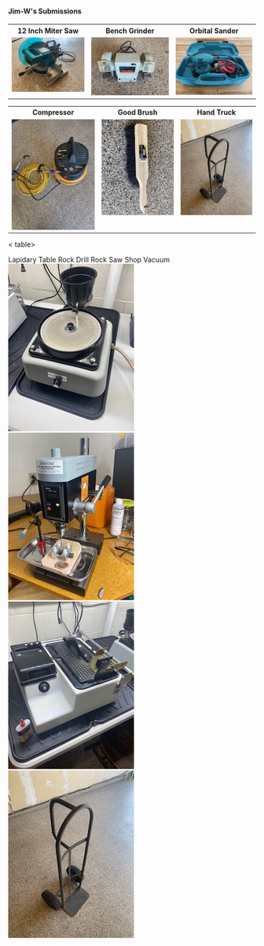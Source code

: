 #### Jim-W's Submissions

<table>
  <tr>
    <th>12 Inch Miter Saw</th>
    <th>Bench Grinder</th>
    <th>Orbital Sander</th>
  </tr>
  <tr>
      <td valign="top">
      <a href="./12-Inch-Miter-Saw.jpeg">
      <img src="./Thumbnails/12-Inch-Miter-Saw-T.jpg">
      </a>
      </td>
      <td valign="top">
      <a href="./Bench-Grinder.jpg">
      <img src="./Thumbnails/Bench-Grinder-T.jpg">
      </a>
      </td>
      <td valign="top">
      <a href="./Orbital-Sander.jpg">
      <img src="./Thumbnails/Orbital-Sander-T.jpg">
      </a>
      </td>
  </tr>
 </table>

<table>
  <tr>
    <th>Compressor</th>
    <th>Good Brush</th>
    <th>Hand Truck</th>
  </tr>
  <tr>
 <td valign="top">
      <a href="./Compressor.jpeg">
      <img src="./Thumbnails/Compressor-T.jpg">
      </a>
      </td>      
      <td valign="top">
      <a href="./Good-Brush.jpeg">
      <img src="./Thumbnails/Good-Brush-T.jpg">
      </a>
      </td>
      <td valign="top">
      <a href="./Hand-Truck.jpeg">
      <img src="./Thumbnails/Hand-Truck-T.jpg">
      </a>
      </td>
  </tr>
  </table>

 < table>
  <tr>
    <th>Lapidary Table</th>
    <th>Rock Drill</th>
    <th>Rock Saw</th>
    <th>Shop Vacuum</th>		
  </tr>
  <tr>
      <td valign="top">
      <a href="./Lapidary-Table.jpeg">
      <img src="./Thumbnails/Lapidary-Table-T.jpg">
      </a>
      </td>
      <td valign="top">
      <a href="./Rock-Drill.jpeg">
      <img src="./Thumbnails/Rock-Drill-T.jpg">
      </a>
      </td>
      <td valign="top">
      <a href="./Rock-Saw.jpeg">
      <img src="./Thumbnails/Rock-Saw-T.jpg">
      </a>
      </td>
      <td valign="top">
      <a href="./Shop-Vac.jpeg">
      <img src="./Thumbnails/Hand-Truck-T.jpg">
      </a>
      </td>
  </tr>
  </table>

